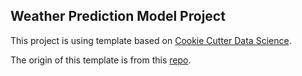 ## Weather Prediction Model Project

This project is using template based on [Cookie Cutter Data Science](https://drivendata.github.io/cookiecutter-data-science/).

The origin of this template is from this [repo](https://github.com/daveebbelaar/data-science-template).